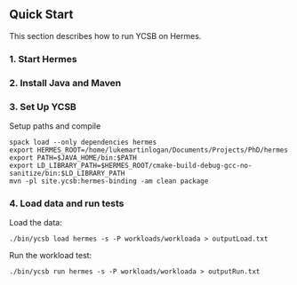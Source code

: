 <!--
Copyright (c) 2014 - 2015 YCSB contributors. All rights reserved.

Licensed under the Apache License, Version 2.0 (the "License"); you
may not use this file except in compliance with the License. You
may obtain a copy of the License at

http://www.apache.org/licenses/LICENSE-2.0

Unless required by applicable law or agreed to in writing, software
distributed under the License is distributed on an "AS IS" BASIS,
WITHOUT WARRANTIES OR CONDITIONS OF ANY KIND, either express or
implied. See the License for the specific language governing
permissions and limitations under the License. See accompanying
LICENSE file.
-->

## Quick Start

This section describes how to run YCSB on Hermes. 

### 1. Start Hermes

### 2. Install Java and Maven

### 3. Set Up YCSB

Setup paths and compile
```
spack load --only dependencies hermes
export HERMES_ROOT=/home/lukemartinlogan/Documents/Projects/PhD/hermes
export PATH=$JAVA_HOME/bin:$PATH
export LD_LIBRARY_PATH=$HERMES_ROOT/cmake-build-debug-gcc-no-sanitize/bin:$LD_LIBRARY_PATH
mvn -pl site.ycsb:hermes-binding -am clean package
```

### 4. Load data and run tests

Load the data:

    ./bin/ycsb load hermes -s -P workloads/workloada > outputLoad.txt

Run the workload test:

    ./bin/ycsb run hermes -s -P workloads/workloada > outputRun.txt

